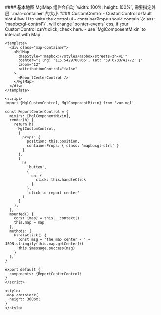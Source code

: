 <cn>
#### 基本地图
MglMap 组件会自动 `width: 100%; height: 100%`, 需要指定外层 `.map-container` 的大小
</cn>

<us>
#### CustomControl
- CustomControl default slot Allow U to write the control ui
- containerProps should contain `{class: 'mapboxgl-control'}`, will change `pointer-events` css,
  if your CustomControl can't click, check here.
- use `MglComponentMixin` to interact with Map
</us>

```tpl
<template>
  <div class="map-container">
    <MglMap
      :mapStyle="'mapbox://styles/mapbox/streets-zh-v1'"
      :center="{ lng: '116.5429700566', lat: '39.6733741772' }"
      :zoom="12"
      :attributionControl="false"
    >
      <ReportCenterControl />
    </MglMap>
  </div>
</template>

<script>
import {MglCustomControl, MglComponentMixin} from 'vue-mgl'

const ReportCenterControl = {
  mixins: [MglComponentMixin],
  render(h) {
    return h(
      MglCustomControl,
      {
        props: {
          position: this.position,
          containerProps: { class: 'mapboxgl-ctrl' }
        }
      },
      [
        h(
          'button',
          {
            on: {
              click: this.handleClick
            }
          },
          'click-to-report-center'
        )
      ]
    );
  },
  mounted() {
    const {map} = this.__context()
    this.map = map
  },
  methods: {
    handleClick() {
      const msg = 'the map center = ' + JSON.stringify(this.map.getCenter())
      this.$message.success(msg)
    }
  },
}

export default {
  components: {ReportCenterControl}
}
</script>

<style>
.map-container{
  height: 300px;
}
</style>
```

